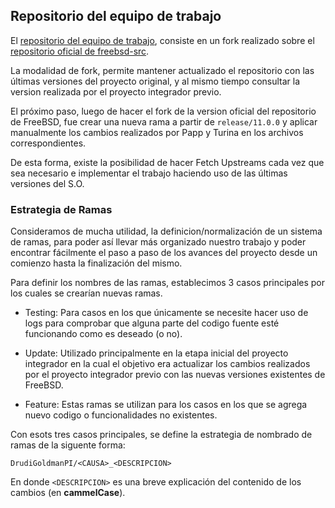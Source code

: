 ## Repositorio del equipo de trabajo

El [repositorio del equipo de trabajo][repo-fork], consiste en un fork realizado sobre el [repositorio oficial de freebsd-src][repo-freebsd].

La modalidad de fork, permite mantener actualizado el repositorio con las últimas versiones del proyecto original, y al mismo tiempo consultar la version realizada por el proyecto integrador previo.

El próximo paso, luego de hacer el fork de la version oficial del repositorio de FreeBSD, fue crear una nueva rama a partir de `release/11.0.0` y aplicar manualmente los cambios realizados por Papp y Turina en los archivos correspondientes.

De esta forma, existe la posibilidad de hacer Fetch Upstreams cada vez que sea necesario e implementar el trabajo haciendo uso de las últimas versiones del S.O.

### Estrategia de Ramas

Consideramos de mucha utilidad, la definicion/normalización de un sistema de ramas, para poder así llevar más organizado nuestro trabajo y poder encontrar fácilmente el paso a paso de los avances del proyecto desde un comienzo hasta la finalización del mismo.

Para definir los nombres de las ramas, establecimos 3 casos principales por los cuales se crearían nuevas ramas.

- Testing: Para casos en los que únicamente se necesite hacer uso de logs para comprobar que alguna parte del codigo fuente esté funcionando como es deseado (o no).

- Update: Utilizado principalmente en la etapa inicial del proyecto integrador en la cual el objetivo era actualizar los cambios realizados por el proyecto integrador previo con las nuevas versiones existentes de FreeBSD.

- Feature: Estas ramas se utilizan para los casos en los que se agrega nuevo codigo o funcionalidades no existentes.

Con esots tres casos principales, se define la estrategia de nombrado de ramas de la siguente forma:

```
DrudiGoldmanPI/<CAUSA>_<DESCRIPCION>
```

En donde `<DESCRIPCION>` es una breve explicación del contenido de los cambios (en **cammelCase**).

<!-- Global variables -->

[repo-fork]: https://github.com/drudilea/freebsd-src/
[repo-freebsd]: https://github.com/freebsd/freebsd-src
